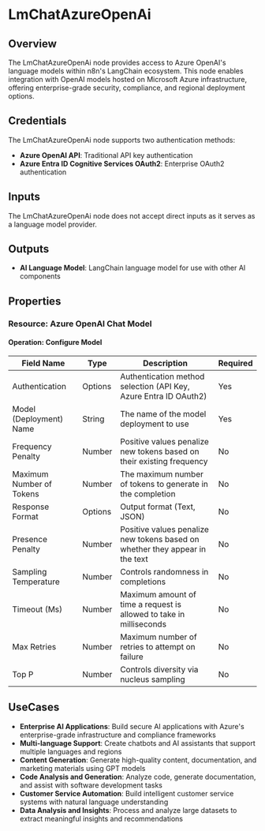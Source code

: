 # LmChatAzureOpenAi

## Overview

The LmChatAzureOpenAi node provides access to Azure OpenAI's language models within n8n's LangChain ecosystem. This node enables integration with OpenAI models hosted on Microsoft Azure infrastructure, offering enterprise-grade security, compliance, and regional deployment options.

## Credentials

The LmChatAzureOpenAi node supports two authentication methods:

- **Azure OpenAI API**: Traditional API key authentication  
- **Azure Entra ID Cognitive Services OAuth2**: Enterprise OAuth2 authentication

## Inputs

The LmChatAzureOpenAi node does not accept direct inputs as it serves as a language model provider.

## Outputs

- **AI Language Model**: LangChain language model for use with other AI components

## Properties

### Resource: Azure OpenAI Chat Model

#### Operation: Configure Model

| Field Name | Type | Description | Required |
|---|---|---|---|
| Authentication | Options | Authentication method selection (API Key, Azure Entra ID OAuth2) | Yes |
| Model (Deployment) Name | String | The name of the model deployment to use | Yes |
| Frequency Penalty | Number | Positive values penalize new tokens based on their existing frequency | No |
| Maximum Number of Tokens | Number | The maximum number of tokens to generate in the completion | No |
| Response Format | Options | Output format (Text, JSON) | No |
| Presence Penalty | Number | Positive values penalize new tokens based on whether they appear in the text | No |
| Sampling Temperature | Number | Controls randomness in completions | No |
| Timeout (Ms) | Number | Maximum amount of time a request is allowed to take in milliseconds | No |
| Max Retries | Number | Maximum number of retries to attempt on failure | No |
| Top P | Number | Controls diversity via nucleus sampling | No |

## UseCases

- **Enterprise AI Applications**: Build secure AI applications with Azure's enterprise-grade infrastructure and compliance frameworks
- **Multi-language Support**: Create chatbots and AI assistants that support multiple languages and regions
- **Content Generation**: Generate high-quality content, documentation, and marketing materials using GPT models
- **Code Analysis and Generation**: Analyze code, generate documentation, and assist with software development tasks
- **Customer Service Automation**: Build intelligent customer service systems with natural language understanding
- **Data Analysis and Insights**: Process and analyze large datasets to extract meaningful insights and recommendations 